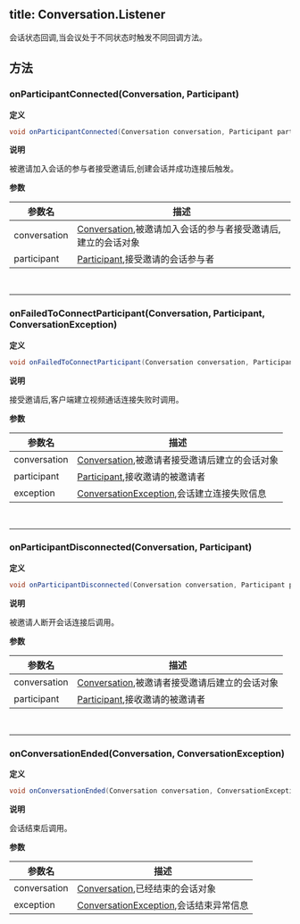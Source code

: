 title: Conversation.Listener
---

会话状态回调,当会议处于不同状态时触发不同回调方法。

## 方法

### onParticipantConnected(Conversation, Participant)

**定义**   

```java
void onParticipantConnected(Conversation conversation, Participant participant)
```

**说明**

被邀请加入会话的参与者接受邀请后,创建会话并成功连接后触发。

**参数**

| 参数名 | 描述 |
|---|---|
|conversation|[Conversation](/api/video/android/conversation.html),被邀请加入会话的参与者接受邀请后,建立的会话对象|
|participant|[Participant](/api/video/android/participant.html),接受邀请的会话参与者|

</br>

---

### onFailedToConnectParticipant(Conversation, Participant, ConversationException)

**定义**   

```java
void onFailedToConnectParticipant(Conversation conversation, Participant participant, ConversationException exception)
```

**说明**

接受邀请后,客户端建立视频通话连接失败时调用。

**参数**

| 参数名 | 描述 |
|---|---|
|conversation|[Conversation](/api/video/android/conversation.html),被邀请者接受邀请后建立的会话对象|
|participant|[Participant](/api/video/android/participant.html),接收邀请的被邀请者|
|exception|[ConversationException](/api/video/android/conversation-exception.html),会话建立连接失败信息|

</br>

---

### onParticipantDisconnected(Conversation, Participant)

**定义**   

```java
void onParticipantDisconnected(Conversation conversation, Participant participant)
```

**说明**

被邀请人断开会话连接后调用。

**参数**

| 参数名 | 描述 |
|---|---|
|conversation|[Conversation](/api/video/android/conversation.html),被邀请者接受邀请后建立的会话对象|
|participant|[Participant](/api/video/android/participant.html),接收邀请的被邀请者|

</br>

---

### onConversationEnded(Conversation, ConversationException)

**定义**   

```java
void onConversationEnded(Conversation conversation, ConversationException exception)
```

**说明**

会话结束后调用。

**参数**

| 参数名 | 描述 |
|---|---|
|conversation|[Conversation](/api/video/android/conversation.html),已经结束的会话对象|
|exception|[ConversationException](/api/video/android/conversation-exception.html),会话结束异常信息|
